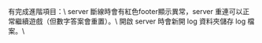 有完成進階項目：\\
server 斷線時會有紅色footer顯示異常，server 重連可以正常繼續遊戲（但數字答案會重置）。\\
開啟 server 時會新開 log 資料夾儲存 log 檔案。\\
